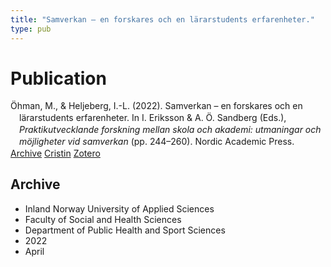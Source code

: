 ```yaml
---
title: "Samverkan – en forskares och en lärarstudents erfarenheter."
type: pub
---
```

<h1>Publication</h1>
<article id="csl-bib-container-GWIFU6WN" class="csl-bib-container">
  <div class="csl-bib-body" style="line-height: 1.35; padding-left: 1em; text-indent:-1em;">
  <div class="csl-entry">&#xD6;hman, M., &amp; Heljeberg, I.-L. (2022). Samverkan &#x2013; en forskares och en la&#x308;rarstudents erfarenheter. In I. Eriksson &amp; A. &#xD6;. Sandberg (Eds.), <i>Praktikutvecklande forskning mellan skola och akademi: utmaningar och m&#xF6;jligheter vid samverkan</i> (pp. 244&#x2013;260). Nordic Academic Press.</div>
</div>
  <div class="csl-bib-buttons">
    <a href="#taxonomy-article-GWIFU6WN" class="csl-bib-button">Archive</a>
    <a href="https://app.cristin.no/results/show.jsf?id=2015016" alt="Cristin URL" class="csl-bib-button">Cristin</a>
    <a href="http://zotero.org/groups/5022929/items/GWIFU6WN" alt="Zotero URL" class="csl-bib-button">Zotero</a>
  </div>
  <div id="csl-bib-meta-container-GWIFU6WN"></div>
</article>
<div id="csl-bib-meta-GWIFU6WN" class="csl-bib-meta">
  <article id="taxonomy-article-GWIFU6WN" class="taxonomy-article">
    <h1>Archive</h1>
    <ul>
      <li>Inland Norway University of Applied Sciences</li>
      <li>Faculty of Social and Health Sciences</li>
      <li>Department of Public Health and Sport Sciences</li>
      <li>2022</li>
      <li>April</li>
    </ul>
  </article>
</div>
